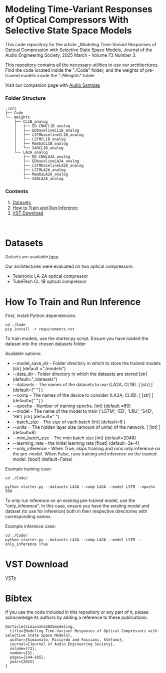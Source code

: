 # Modeling Time-Variant Responses of Optical Compressors With Selective State Space Models


This code repository for the article _Modeling Time-Variant Responses of Optical Compression with Selective State Space Models, Journal of the Audio Engineering Society, 2025 March - Volume 73 Number 3.

This repository contains all the necessary utilities to use our architectures. Find the code located inside the "./Code" folder, and the weights of pre-trained models inside the "./Weights" folder

Visit our companion page with [Audio Samples](https://riccardovib.github.io/Optical-DRC-SSM_pages/)

### Folder Structure

```
./src
├── Code
└── Weights
    ├── CL1B_analog
    │   ├── ED-CNNCL1B_analog
    │   ├── EDbaselineCL1B_analog
    │   ├── LSTMbaselineCL1B_analog
    │   ├── LSTMCL1B_analog
    │   ├── MambaCL1B_analog
    │   └── S4DCL1B_analog
    └── LA2A_analog
        ├── ED-CNNLA2A_analog
        ├── EDbaselineLA2A_analog
        ├── LSTMbaselineLA2A_analog
        ├── LSTMLA2A_analog
        ├── MambaLA2A_analog
        └── S4DLA2A_analog
```

### Contents

1. [Datasets](#datasets)
2. [How to Train and Run Inference](#how-to-train-and-run-inference)
3. [VST Download](#vst-download)

<br/>

# Datasets

Datsets are available [here](https://www.kaggle.com/datasets/riccardosimionato/optical-dynamic-range-compressors-la-2a-cl-1b/versions/1)

Our architectures were evaluated on two optical compressors:
- Teletronix LA-2A optical compressor
- TubeTech CL 1B optical compressor

# How To Train and Run Inference 

First, install Python dependencies:
```
cd ./Code
pip install -r requirements.txt
```

To train models, use the starter.py script.
Ensure you have loaded the dataset into the chosen datasets folder

Available options: 
* --model_save_dir - Folder directory in which to store the trained models [str] (default ="./models")
* --data_dir - Folder directory in which the datasets are stored [str] (default="./datasets")
* --datasets - The names of the datasets to use (LA2A, CL1B). [ [str] ] (default=[" "] )
* --comp - The names of the device to consider (LA2A, CL1B). [ [str] ] (default=[" "] )
* --epochs - Number of training epochs. [int] (default =60)
* --model - The name of the model to train ('LSTM', 'ED', 'LRU', 'S4D', 'S6') [str] (default=" ")
* --batch_size - The size of each batch [int] (default=8 )
* --units = The hidden layer size (amount of units) of the network. [ [int] ] (default=8)
* --mini_batch_size - The mini batch size [int] (default=2048)
* --learning_rate - the initial learning rate [float] (default=3e-4)
* --only_inference - When True, skips training and runs only inference on the pre-model. When False, runs training and inference on the trained model. [bool] (default=False)
 

Example training case: 
```
cd ./Code/

python starter.py --datasets LA2A --comp LA2A --model LSTM --epochs 500 
```

To only run inference on an existing pre-trained model, use the "only_inference". In this case, ensure you have the existing model and dataset (to use for inference) both in their respective directories with corresponding names.

Example inference case:
```
cd ./Code/
python starter.py --datasets LA2A --comp LA2A --model LSTM --only_inference True
```


# VST Download

[VSTs](https://github.com/RiccardoVib/NeuralModelsVST/tree/main)

# Bibtex

If you use the code included in this repository or any part of it, please acknowledge 
its authors by adding a reference to these publications:

```
@article{simionato2025modeling,
  title={Modeling Time-Variant Responses of Optical Compressors with Selective State Space Models},
  author={Simionato, Riccardo and Fasciani, Stefano},
  journal={Journal of Audio Engineering Society},
  volume={73},
  number={3},
  pages={144–165},
  year={2025}
}
```
